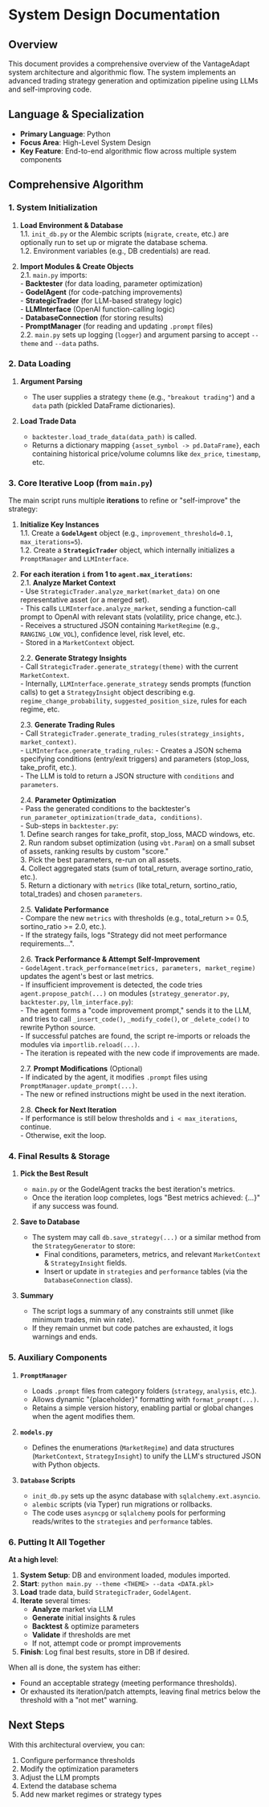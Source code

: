 # System Design Documentation

## Overview

This document provides a comprehensive overview of the VantageAdapt system architecture and algorithmic flow. The system implements an advanced trading strategy generation and optimization pipeline using LLMs and self-improving code.

## Language & Specialization
- **Primary Language**: Python
- **Focus Area**: High-Level System Design
- **Key Feature**: End-to-end algorithmic flow across multiple system components

## Comprehensive Algorithm

### 1. System Initialization

1. **Load Environment & Database**  
   1.1. `init_db.py` or the Alembic scripts (`migrate`, `create`, etc.) are optionally run to set up or migrate the database schema.  
   1.2. Environment variables (e.g., DB credentials) are read.  

2. **Import Modules & Create Objects**  
   2.1. `main.py` imports:  
       - **Backtester** (for data loading, parameter optimization)  
       - **GodelAgent** (for code-patching improvements)  
       - **StrategicTrader** (for LLM-based strategy logic)  
       - **LLMInterface** (OpenAI function-calling logic)  
       - **DatabaseConnection** (for storing results)  
       - **PromptManager** (for reading and updating `.prompt` files)  
   2.2. `main.py` sets up logging (`logger`) and argument parsing to accept `--theme` and `--data` paths.  

### 2. Data Loading

1. **Argument Parsing**  
   - The user supplies a strategy `theme` (e.g., `"breakout trading"`) and a `data` path (pickled DataFrame dictionaries).  

2. **Load Trade Data**  
   - `backtester.load_trade_data(data_path)` is called.  
   - Returns a dictionary mapping `{asset_symbol -> pd.DataFrame}`, each containing historical price/volume columns like `dex_price`, `timestamp`, etc.

### 3. Core Iterative Loop (from `main.py`)

The main script runs multiple **iterations** to refine or "self-improve" the strategy:

1. **Initialize Key Instances**  
   1.1. Create a **`GodelAgent`** object (e.g., `improvement_threshold=0.1`, `max_iterations=5`).  
   1.2. Create a **`StrategicTrader`** object, which internally initializes a `PromptManager` and `LLMInterface`.  

2. **For each iteration `i` from 1 to `agent.max_iterations`:**  
   2.1. **Analyze Market Context**  
       - Use `StrategicTrader.analyze_market(market_data)` on one representative asset (or a merged set).  
       - This calls `LLMInterface.analyze_market`, sending a function-call prompt to OpenAI with relevant stats (volatility, price change, etc.).  
       - Receives a structured JSON containing `MarketRegime` (e.g., `RANGING_LOW_VOL`), confidence level, risk level, etc.  
       - Stored in a `MarketContext` object.

   2.2. **Generate Strategy Insights**  
       - Call `StrategicTrader.generate_strategy(theme)` with the current `MarketContext`.  
       - Internally, `LLMInterface.generate_strategy` sends prompts (function calls) to get a `StrategyInsight` object describing e.g. `regime_change_probability`, `suggested_position_size`, rules for each regime, etc.

   2.3. **Generate Trading Rules**  
       - Call `StrategicTrader.generate_trading_rules(strategy_insights, market_context)`.  
       - `LLMInterface.generate_trading_rules`:
         - Creates a JSON schema specifying conditions (entry/exit triggers) and parameters (stop_loss, take_profit, etc.).  
         - The LLM is told to return a JSON structure with `conditions` and `parameters`.

   2.4. **Parameter Optimization**  
       - Pass the generated conditions to the backtester's `run_parameter_optimization(trade_data, conditions)`.  
         - Sub-steps in `backtester.py`:  
           1. Define search ranges for take_profit, stop_loss, MACD windows, etc.  
           2. Run random subset optimization (using `vbt.Param`) on a small subset of assets, ranking results by custom "score."  
           3. Pick the best parameters, re-run on all assets.  
           4. Collect aggregated stats (sum of total_return, average sortino_ratio, etc.).  
           5. Return a dictionary with `metrics` (like total_return, sortino_ratio, total_trades) and chosen `parameters`.

   2.5. **Validate Performance**  
       - Compare the new `metrics` with thresholds (e.g., total_return >= 0.5, sortino_ratio >= 2.0, etc.).  
       - If the strategy fails, logs "Strategy did not meet performance requirements...".

   2.6. **Track Performance & Attempt Self-Improvement**  
       - `GodelAgent.track_performance(metrics, parameters, market_regime)` updates the agent's best or last metrics.  
       - If insufficient improvement is detected, the code tries `agent.propose_patch(...)` on modules (`strategy_generator.py`, `backtester.py`, `llm_interface.py`):  
         - The agent forms a "code improvement prompt," sends it to the LLM, and tries to call `_insert_code()`, `_modify_code()`, or `_delete_code()` to rewrite Python source.  
         - If successful patches are found, the script re-imports or reloads the modules via `importlib.reload(...)`.  
         - The iteration is repeated with the new code if improvements are made.

   2.7. **Prompt Modifications** (Optional)  
       - If indicated by the agent, it modifies `.prompt` files using `PromptManager.update_prompt(...)`.  
       - The new or refined instructions might be used in the next iteration.

   2.8. **Check for Next Iteration**  
       - If performance is still below thresholds and `i < max_iterations`, continue.  
       - Otherwise, exit the loop.

### 4. Final Results & Storage

1. **Pick the Best Result**  
   - `main.py` or the GodelAgent tracks the best iteration's metrics.  
   - Once the iteration loop completes, logs "Best metrics achieved: {...}" if any success was found.

2. **Save to Database**  
   - The system may call `db.save_strategy(...)` or a similar method from the `StrategyGenerator` to store:  
     - Final conditions, parameters, metrics, and relevant `MarketContext` & `StrategyInsight` fields.  
     - Insert or update in `strategies` and `performance` tables (via the `DatabaseConnection` class).

3. **Summary**  
   - The script logs a summary of any constraints still unmet (like minimum trades, min win rate).  
   - If they remain unmet but code patches are exhausted, it logs warnings and ends.

### 5. Auxiliary Components

1. **`PromptManager`**  
   - Loads `.prompt` files from category folders (`strategy`, `analysis`, etc.).  
   - Allows dynamic "{placeholder}" formatting with `format_prompt(...)`.  
   - Retains a simple version history, enabling partial or global changes when the agent modifies them.

2. **`models.py`**  
   - Defines the enumerations (`MarketRegime`) and data structures (`MarketContext`, `StrategyInsight`) to unify the LLM's structured JSON with Python objects.

3. **`Database` Scripts**  
   - `init_db.py` sets up the async database with `sqlalchemy.ext.asyncio`.  
   - `alembic` scripts (via Typer) run migrations or rollbacks.  
   - The code uses `asyncpg` or `sqlalchemy` pools for performing reads/writes to the `strategies` and `performance` tables.

### 6. Putting It All Together

**At a high level**:
1. **System Setup**: DB and environment loaded, modules imported.  
2. **Start**: `python main.py --theme <THEME> --data <DATA.pkl>`  
3. **Load** trade data, build `StrategicTrader`, `GodelAgent`.  
4. **Iterate** several times:
   - **Analyze** market via LLM  
   - **Generate** initial insights & rules  
   - **Backtest** & optimize parameters  
   - **Validate** if thresholds are met  
   - If not, attempt code or prompt improvements  
5. **Finish**: Log final best results, store in DB if desired.

When all is done, the system has either:
- Found an acceptable strategy (meeting performance thresholds).  
- Or exhausted its iteration/patch attempts, leaving final metrics below the threshold with a "not met" warning.

## Next Steps

With this architectural overview, you can:
1. Configure performance thresholds
2. Modify the optimization parameters
3. Adjust the LLM prompts
4. Extend the database schema
5. Add new market regimes or strategy types 